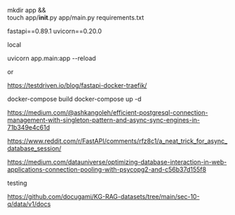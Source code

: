 mkdir app && \
  touch app/__init__.py app/main.py requirements.txt

fastapi==0.89.1
uvicorn==0.20.0

local

uvicorn app.main:app --reload

or

https://testdriven.io/blog/fastapi-docker-traefik/

docker-compose build
docker-compose up -d



https://medium.com/@ashkangoleh/efficient-postgresql-connection-management-with-singleton-pattern-and-async-sync-engines-in-71b349e4c61d

https://www.reddit.com/r/FastAPI/comments/rfz8c1/a_neat_trick_for_async_database_session/

https://medium.com/datauniverse/optimizing-database-interaction-in-web-applications-connection-pooling-with-psycopg2-and-c56b37d155f8

testing

https://github.com/docugami/KG-RAG-datasets/tree/main/sec-10-q/data/v1/docs